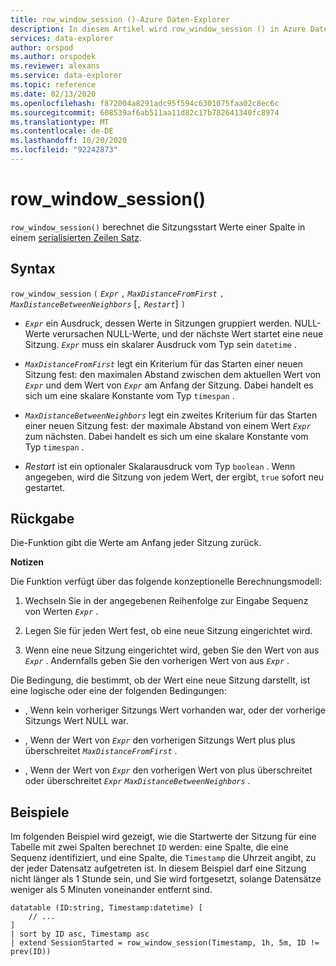 ```yaml
---
title: row_window_session ()-Azure Daten-Explorer
description: In diesem Artikel wird row_window_session () in Azure Daten-Explorer beschrieben.
services: data-explorer
author: orspod
ms.author: orspodek
ms.reviewer: alexans
ms.service: data-explorer
ms.topic: reference
ms.date: 02/13/2020
ms.openlocfilehash: f872004a8291adc95f594c6301075faa02c8ec6c
ms.sourcegitcommit: 608539af6ab511aa11d82c17b782641340fc8974
ms.translationtype: MT
ms.contentlocale: de-DE
ms.lasthandoff: 10/20/2020
ms.locfileid: "92242873"
---
```

# <a name="row_window_session"></a>row_window_session()

`row_window_session()` berechnet die Sitzungsstart Werte einer Spalte in einem [serialisierten Zeilen Satz](./windowsfunctions.md#serialized-row-set).

## <a name="syntax"></a>Syntax

`row_window_session` `(` *`Expr`* `,` *`MaxDistanceFromFirst`* `,` *`MaxDistanceBetweenNeighbors`* [`,` *`Restart`*] `)`

* *`Expr`* ein Ausdruck, dessen Werte in Sitzungen gruppiert werden.
  NULL-Werte verursachen NULL-Werte, und der nächste Wert startet eine neue Sitzung.
  *`Expr`* muss ein skalarer Ausdruck vom Typ sein `datetime` .

* *`MaxDistanceFromFirst`* legt ein Kriterium für das Starten einer neuen Sitzung fest: den maximalen Abstand zwischen dem aktuellen Wert von *`Expr`* und dem Wert von *`Expr`* am Anfang der Sitzung.
  Dabei handelt es sich um eine skalare Konstante vom Typ `timespan` .

* *`MaxDistanceBetweenNeighbors`* legt ein zweites Kriterium für das Starten einer neuen Sitzung fest: der maximale Abstand von einem Wert *`Expr`* zum nächsten.
  Dabei handelt es sich um eine skalare Konstante vom Typ `timespan` .

* *Restart* ist ein optionaler Skalarausdruck vom Typ `boolean` . Wenn angegeben, wird die Sitzung von jedem Wert, der ergibt, `true` sofort neu gestartet.

## <a name="returns"></a>Rückgabe

Die-Funktion gibt die Werte am Anfang jeder Sitzung zurück.

**Notizen**

Die Funktion verfügt über das folgende konzeptionelle Berechnungsmodell:

1. Wechseln Sie in der angegebenen Reihenfolge zur Eingabe Sequenz von Werten *`Expr`* .

1. Legen Sie für jeden Wert fest, ob eine neue Sitzung eingerichtet wird.

1. Wenn eine neue Sitzung eingerichtet wird, geben Sie den Wert von aus *`Expr`* . Andernfalls geben Sie den vorherigen Wert von aus *`Expr`* .

Die Bedingung, die bestimmt, ob der Wert eine neue Sitzung darstellt, ist eine logische oder eine der folgenden Bedingungen:

* , Wenn kein vorheriger Sitzungs Wert vorhanden war, oder der vorherige Sitzungs Wert NULL war.

* , Wenn der Wert von *`Expr`* den vorherigen Sitzungs Wert plus plus überschreitet *`MaxDistanceFromFirst`* .

* , Wenn der Wert von *`Expr`* den vorherigen Wert von plus überschreitet oder überschreitet *`Expr`* *`MaxDistanceBetweenNeighbors`* .

## <a name="examples"></a>Beispiele

Im folgenden Beispiel wird gezeigt, wie die Startwerte der Sitzung für eine Tabelle mit zwei Spalten berechnet `ID` werden: eine Spalte, die eine Sequenz identifiziert, und eine Spalte, die `Timestamp` die Uhrzeit angibt, zu der jeder Datensatz aufgetreten ist. In diesem Beispiel darf eine Sitzung nicht länger als 1 Stunde sein, und Sie wird fortgesetzt, solange Datensätze weniger als 5 Minuten voneinander entfernt sind.

```kusto
datatable (ID:string, Timestamp:datetime) [
    // ...
]
| sort by ID asc, Timestamp asc
| extend SessionStarted = row_window_session(Timestamp, 1h, 5m, ID != prev(ID))
```